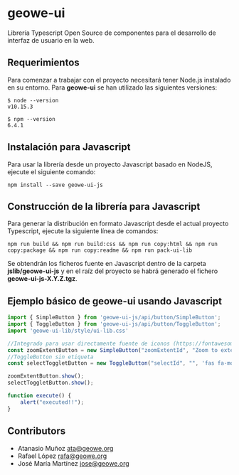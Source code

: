 # geowe-ui

Librería Typescript Open Source de componentes para el desarrollo de interfaz de usuario en la web.

## Requerimientos

Para comenzar a trabajar con el proyecto necesitará tener Node.js instalado en su entorno. Para **geowe-ui** se han utilizado las siguientes versiones: 

    $ node --version
    v10.15.3

    $ npm --version
    6.4.1

## Instalación para Javascript

Para usar la librería desde un proyecto Javascript basado en NodeJS, ejecute el siguiente comando:

    npm install --save geowe-ui-js

## Construcción de la librería para Javascript

Para generar la distribución en formato Javascript desde el actual proyecto Typescript, ejecute la siguiente línea de comandos:

    npm run build && npm run build:css && npm run copy:html && npm run copy:package && npm run copy:readme && npm run pack-ui-lib

Se obtendrán los ficheros fuente en Javascript dentro de la carpeta **jslib/geowe-ui-js** y en el raíz del proyecto se habrá generado el fichero **geowe-ui-js-X.Y.Z.tgz**.  

## Ejemplo básico de geowe-ui usando Javascript

```javascript
import { SimpleButton } from 'geowe-ui-js/api/button/SimpleButton';
import { ToggleButton } from 'geowe-ui-js/api/button/ToggleButton';
import 'geowe-ui-lib/style/ui-lib.css'

//Integrado para usar directamente fuente de iconos (https://fontawesome.com/start)
const zoomExtentButton = new SimpleButton("zoomExtentId", "Zoom to extent", 'fas fa-globe-americas', execute);
//ToggleButton sin etiqueta
const selectToggletButton = new ToggleButton("selectId", "", 'fas fa-mouse-pointer', execute);

zoomExtentButton.show();
selectToggletButton.show();

function execute() {
    alert("executed!!");
}
```

## Contributors

* Atanasio Muñoz <ata@geowe.org>
* Rafael López <rafa@geowe.org>
* José María Martínez <jose@geowe.org>
